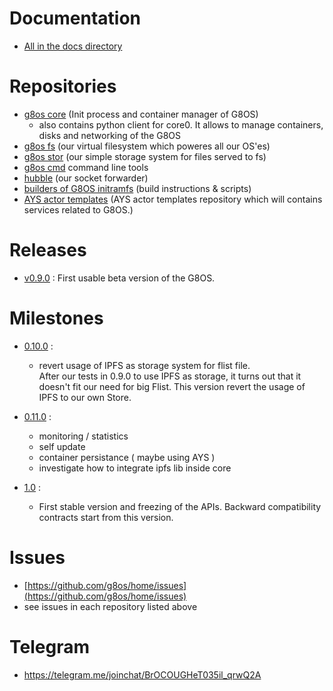 # Documentation
- [All in the docs directory](./docs/SUMMARY.md)

# Repositories

- [g8os core](https://github.com/g8os/core0) (Init process and container manager of G8OS)
  - also contains python client for core0. It allows to manage containers, disks and networking of the G8OS
- [g8os fs](https://github.com/g8os/fs) (our virtual filesystem which poweres all our OS'es)
- [g8os stor](https://github.com/g8os/router) (our simple storage system for files served to fs)
- [g8os cmd](https://github.com/g8os/corectl) command line tools
- [hubble](https://github.com/g8os/hubble) (our socket forwarder)
- [builders of G8OS initramfs](https://github.com/g8os/initramfs) (build instructions & scripts)
- [AYS actor templates](https://github.com/g8os/ays_g8os)  (AYS actor templates repository which will contains services related to G8OS.)

# Releases
 - [v0.9.0](https://github.com/g8os/core0/releases/tag/v0.9.0) : First usable beta version of the G8OS.

# Milestones
- [0.10.0](https://github.com/g8os/home/milestone/4) :
  - revert usage of IPFS as storage system for flist file.  
    After our tests in 0.9.0 to use IPFS as storage, it turns out that it doesn't fit our need for big Flist. This version revert the usage of IPFS to our own Store.

- [0.11.0](https://github.com/g8os/home/milestone/5) :
  - monitoring / statistics
  - self update
  - container persistance ( maybe using AYS )
  - investigate how to integrate ipfs lib inside core


- [1.0](https://github.com/g8os/home/milestone/2) :
  - First stable version and freezing of the APIs. Backward compatibility contracts start from this version.

# Issues
- [https://github.com/g8os/home/issues](https://github.com/g8os/home/issues)
- see issues in each repository listed above

# Telegram
- https://telegram.me/joinchat/BrOCOUGHeT035il_qrwQ2A
